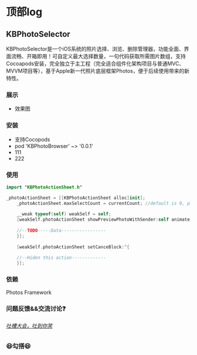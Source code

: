 # 顶部log</br>



## KBPhotoSelector</br>
KBPhotoSelector是一个iOS系统的照片选择、浏览、删除管理器，功能全面、界面流畅、开箱即用！可自定义最大选择数量，一句代码获取所需图片数组，支持Cocoapods安装，完全独立于主工程（完全适合组件化架构项目与普通MVC、MVVM项目等），基于Apple新一代照片底层框架Photos，便于后续使用带来的新特性。



### 展示</br>
* 效果图




### 安装</br>
* 支持Cocopods
* pod 'KBPhotoBrowser' ~> '0.0.1'
* 111
* 222



### 使用</br>

```swift
import "KBPhotoActionSheet.h"

_photoActionSheet = [[KBPhotoActionSheet alloc]init];
    _photoActionSheet.maxSelectCount = currentCount; //default is 9, please setting yourSelf!
    
    __weak typeof(self) weakSelf = self;
    [weakSelf.photoActionSheet showPreviewPhotoWithSender:self animate:YES lastSelectPhotoModels:nil completion:^(NSArray<UIImage *> * _Nonnull selectPhotos, NSArray<KBSelectPhotoModel *> * _Nonnull selectPhotoModels) {
    
    //--TODO-----Data-----------------
    }];
    
    [weakSelf.photoActionSheet setCanceBlock:^{
    
    //--Hiden this action-------------
    }];

```



### 依赖</br>
Photos Framework
</br>



### 问题反馈&&交流讨论❓</br>
###### [吐槽大会，吐到你笑](blogbo.org)



### 😆勾搭😆</br>


